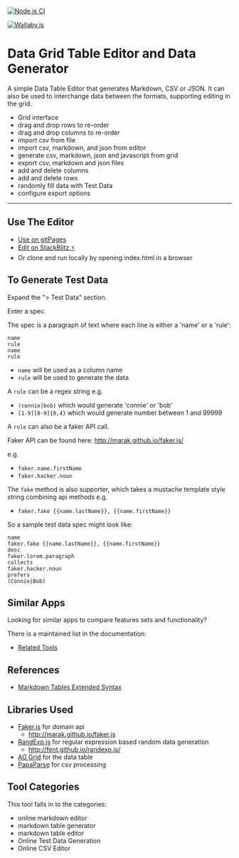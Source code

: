 [![Node.js CI](https://github.com/eviltester/grid-table-editor/actions/workflows/node.js.yml/badge.svg)](https://github.com/eviltester/grid-table-editor/actions/workflows/node.js.yml)

[![Wallaby.js](https://img.shields.io/badge/wallaby.js-powered-blue.svg?style=flat&logo=github)](https://wallabyjs.com/oss/)

# Data Grid Table Editor and Data Generator

A simple Data Table Editor that generates Markdown, CSV or JSON. It can also be used to interchange data between the formats, supporting editing in the grid.

- Grid interface
- drag and drop rows to re-order
- drag and drop columns to re-order
- import csv from file
- import csv, markdown, and json from editor
- generate csv, markdown, json and javascript from grid
- export csv, markdown and json files
- add and delete columns
- add and delete rows
- randomly fill data with Test Data
- configure export options

---

## Use The Editor

- [Use on gitPages](https://eviltester.github.io/grid-table-editor/)
- [Edit on StackBlitz ⚡️](https://stackblitz.com/edit/grid-table-editor)
- Or clone and run locally by opening index.html in a browser

## To Generate Test Data

Expand the "> Test Data" section.

Enter a spec.

The spec is a paragraph of text where each line is either a 'name' or a 'rule':

```
name
rule
name
rule
```

- `name` will be used as a column name
- `rule` will be used to generate the data

A `rule` can be a regex string e.g. 

- `(connie|bob)` which would generate 'connie' or 'bob'
- `[1-9][0-9]{0,4}` which would generate number between 1 and 99999

A `rule` can also be a faker API call.

Faker API can be found here: http://marak.github.io/faker.js/

e.g.

- `faker.name.firstName`
- `faker.hacker.noun`

The `fake` method is also supporter, which takes a mustache template style string combining api methods e.g.

- `faker.fake {{name.lastName}}, {{name.firstName}}`

So a sample test data spec might look like:

```
name
faker.fake {{name.lastName}}, {{name.firstName}}
desc
faker.lorem.paragraph
collects
faker.hacker.noun
prefers
(Connie|Bob)
```

## Similar Apps

Looking for similar apps to compare features sets and functionality?

There is a maintained list in the documentation:

- [Related Tools](https://anywaydata.com/docs/misc/related_tools)


## References

- [Markdown Tables Extended Syntax](https://www.markdownguide.org/extended-syntax/#tables)

## Libraries Used

- [Faker.js](http://marak.github.io/faker.js) for domain api
    - http://marak.github.io/faker.js
- [RandExp.js](http://fent.github.io/randexp.js/) for regular expression based random data generation
    - http://fent.github.io/randexp.js/
- [AG Grid](https://ag-grid.com) for the data table
- [PapaParse](https://www.papaparse.com/) for csv processing

## Tool Categories

This tool falls in to the categories:

- online markdown editor
- markdown table generator
- markdown table editor
- Online Test Data Generation
- Online CSV Editor